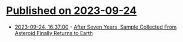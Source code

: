 # [Published on 2023-09-24](index.md)

* [2023-09-24, 16:37:00](https://science.slashdot.org/story/23/09/24/1636222/after-seven-years-sample-collected-from-asteroid-finally-returns-to-earth?utm_source=rss1.0mainlinkanon&utm_medium=feed) - [After Seven Years, Sample Collected From Asteroid Finally Returns to Earth](https://science.slashdot.org/story/23/09/24/1636222/after-seven-years-sample-collected-from-asteroid-finally-returns-to-earth?utm_source=rss1.0mainlinkanon&utm_medium=feed)

